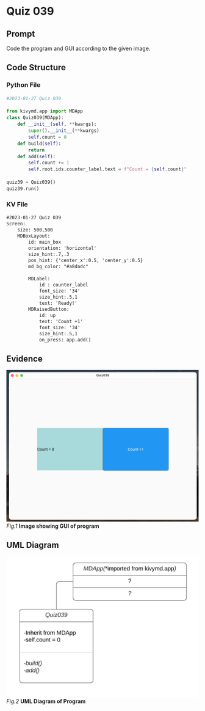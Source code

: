 # Quiz 039

## Prompt
Code the program and GUI according to the given image.

## Code Structure

### Python File
```.py
#2023-01-27 Quiz 039

from kivymd.app import MDApp
class Quiz039(MDApp):
    def __init__(self, **kwargs):
        super().__init__(**kwargs)
        self.count = 0
    def build(self):
        return
    def add(self):
        self.count += 1
        self.root.ids.counter_label.text = f"Count = {self.count}"

quiz39 = Quiz039()
quiz39.run()
```

### KV File
```.kv
#2023-01-27 Quiz 039
Screen:
    size: 500,500
    MDBoxLayout:
        id: main_box
        orientation: 'horizontal'
        size_hint:.7,.3
        pos_hint: {'center_x':0.5, 'center_y':0.5}
        md_bg_color: "#a8dadc"

        MDLabel:
            id : counter_label
            font_size: '34'
            size_hint:.5,1
            text: 'Ready!'
        MDRaisedButton:
            id: up
            text: 'Count +1'
            font_size: '34'
            size_hint:.5,1
            on_press: app.add()
```

## Evidence

![](/Assets/Quiz039_Evidence.jpg)
*Fig.1* **Image showing GUI of program**

## UML Diagram
![](/Assets/Quiz039_UML.jpeg)
*Fig.2* **UML Diagram of Program**

